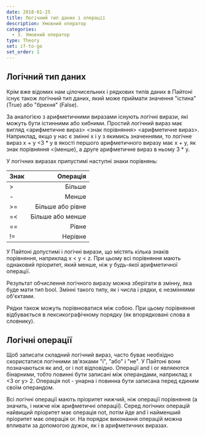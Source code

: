 ```yaml
---
date: 2018-01-25
title: Логічний тип даних і операції
description: Умовний оператор
categories:
  - 3. Умовний оператор
type: Theory
set: if-to-go
set_order: 1
---
```


## Логічний тип даних

Крім вже відомих нам цілочисельних і рядкових типів даних в Пайтоні існує також логічний тип даних, який може приймати значення "істина" (True) або "брехня" (False).

За аналогією з арифметичними виразами існують логічні вирази, які можуть бути істинними або хибними. Простий логічний вираз має вигляд <арифметичне вираз> <знак порівняння> <арифметичне вираз>. Наприклад, якщо у нас є змінні x і y з якимись значеннями, то логічне вираз x + y <3 * y в якості першого арифметичного виразу має x + y, як знак порівняння <(менше), а друге арифметичне вираз в ньому 3 * y.

У логічних виразах припустимі наступні знаки порівнянь:

Знак | Oперація
--- | ---:
> | Більше          
- | Менше           
>= | Більше або рівне
=< | Більше або менше
== | Рівне           
!= | Нерівне         

У Пайтоні допустимі і логічні вирази, що містять кілька знаків порівняння, наприклад x < y < z. При цьому всі порівняння мають однаковий пріоритет, який менше, ніж у будь-якої арифметичної операції.

Результат обчислення логічного виразу можна зберігати в змінну, яка буде мати тип bool. Змінні такого типу, як і числа і рядки, є незмінними об'єктами.

Рядки також можуть порівнюватися між собою. При цьому порівняння відбувається в лексикографічному порядку (як впорядковані слова в словнику).

## Логічні операції

Щоб записати складний логічний вираз, часто буває необхідно скористатися логічними зв'язками "і", "або" і "не". У Пайтоні вони позначаються як and, or і not відповідно. Операції and і or являеются бінарними, тобто повинні бути записані між операндами, наприклад x <3 or y> 2. Операція not - унарна і повинна бути записана перед єдиним своїм операндом.

Всі логічні операції мають пріоритет нижчий, ніж операції порівняння (а значить, і нижче ніж арифметичні операції). Серед логічних операцій найвищий пріоритет має операція not, потім йде and і найменший пріоритет має операція or. На порядок виконання операцій можна впливати за допомогою дужок, як і в арифметичних виразах.